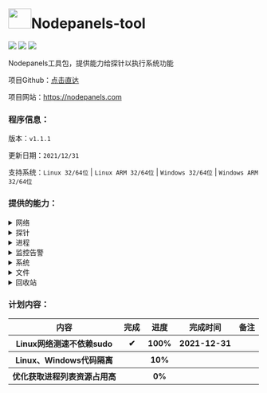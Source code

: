 # <img src="https://github.com/Aranxu/Nodepanels-tool/blob/master/favicon.ico" width = "46" height = "40" alt="" align=center/>Nodepanels-tool

<img src="https://img.shields.io/badge/Go-1.17-ff69b4"/> <img src="https://img.shields.io/badge/version-v1.1.0-orange"/> <img src="https://img.shields.io/badge/TG-@nodepanels-green?logo=telegram&style=plastic"/>

Nodepanels工具包，提供能力给探针以执行系统功能

项目Github：[点击直达](https://github.com/Aranxu/Nodepanels)

项目网站：https://nodepanels.com

### 程序信息：

版本：`v1.1.1`

更新日期：`2021/12/31`

支持系统：`Linux 32/64位` | `Linux ARM 32/64位` | `Windows 32/64位` | `Windows ARM 32/64位`

### 提供的能力：

<details>
  <summary>网络</summary>
  <br>
  <table>
        <tr>
            <th>功能</th>
            <th>完成</th>
            <th>进度</th>
            <th>平台</th>
            <th>备注</th>
        </tr>
        <tr>
            <th>ping测试</th>
            <th>✔</th>
            <th>100%</th>
            <th>linux | windows</th>
            <th></th>
        </tr>
         <tr>
            <th>网络测速</th>
            <th>✔</th>
            <th>100%</th>
            <th>linux | windows</th>
            <th></th>
        </tr>
    </table>
</details>

<details>
  <summary>探针</summary>
  <br>
  <table>
        <tr>
            <th>功能</th>
            <th>完成</th>
            <th>进度</th>
            <th>平台</th>
            <th>备注</th>
        </tr>
        <tr>
            <th>探针升级</th>
            <th>✔</th>
            <th>100%</th>
            <th>linux | windows</th>
            <th></th>
        </tr>
    </table>
</details>

<details>
  <summary>进程</summary>
  <br>
  <table>
        <tr>
            <th>功能</th>
            <th>完成</th>
            <th>进度</th>
            <th>平台</th>
            <th>备注</th>
        </tr>
        <tr>
            <th>进程列表</th>
            <th>✔</th>
            <th>100%</th>
            <th>linux | windows</th>
            <th></th>
        </tr>
         <tr>
            <th>进程信息</th>
            <th>✔</th>
            <th>100%</th>
            <th>linux | windows</th>
            <th></th>
        </tr>
    </table>
</details>

<details>
  <summary>监控告警</summary>
  <br>
  <table>
        <tr>
            <th>功能</th>
            <th>完成</th>
            <th>进度</th>
            <th>平台</th>
            <th>备注</th>
        </tr>
        <tr>
            <th>进程监控开关</th>
            <th>✔</th>
            <th>100%</th>
            <th>linux | windows</th>
            <th></th>
        </tr>
         <tr>
            <th>告警规则设置</th>
            <th>✔</th>
            <th>100%</th>
            <th>linux | windows</th>
            <th></th>
        </tr>
    </table>
</details>

<details>
  <summary>系统</summary>
  <br>
  <table>
        <tr>
            <th>功能</th>
            <th>完成</th>
            <th>进度</th>
            <th>平台</th>
            <th>备注</th>
        </tr>
        <tr>
            <th>获取/设置 主机名</th>
            <th>✔</th>
            <th>100%</th>
            <th>linux | windows</th>
            <th></th>
        </tr>
         <tr>
            <th>获取/设置/备份/还原 DNS</th>
            <th>✔</th>
            <th>100%</th>
            <th>linux</th>
            <th></th>
        </tr>
         <tr>
            <th>获取/设置/备份/还原 YUM</th>
            <th>✔</th>
            <th>100%</th>
            <th>linux</th>
            <th></th>
        </tr>
         <tr>
            <th>获取/设置 系统时间/时区</th>
            <th>✔</th>
            <th>100%</th>
            <th>linux</th>
            <th></th>
        </tr>
         <tr>
            <th>获取环境变量</th>
            <th>✔</th>
            <th>100%</th>
            <th>linux</th>
            <th></th>
        </tr>
         <tr>
            <th>获取系统启动项</th>
            <th>✔</th>
            <th>100%</th>
            <th>linux</th>
            <th></th>
        </tr>
         <tr>
            <th>获取系统服务项</th>
            <th>✔</th>
            <th>100%</th>
            <th>linux</th>
            <th></th>
        </tr>
    </table>
</details>

<details>
  <summary>文件</summary>
  <br>
  <table>
        <tr>
            <th>功能</th>
            <th>完成</th>
            <th>进度</th>
            <th>平台</th>
            <th>备注</th>
        </tr>
        <tr>
            <th>获取文件列表</th>
            <th>✔</th>
            <th>100%</th>
            <th>linux</th>
            <th></th>
        </tr>
         <tr>
            <th>新建文件/文件夹</th>
            <th>✔</th>
            <th>100%</th>
            <th>linux</th>
            <th></th>
        </tr>
         <tr>
            <th>获取文件属性</th>
            <th>✔</th>
            <th>100%</th>
            <th>linux</th>
            <th></th>
        </tr>
         <tr>
            <th>计算文件MD5/SHA1</th>
            <th>✔</th>
            <th>100%</th>
            <th>linux</th>
            <th></th>
        </tr>
         <tr>
            <th>获取/设置文件权限</th>
            <th>✔</th>
            <th>100%</th>
            <th>linux</th>
            <th></th>
        </tr>
         <tr>
            <th>删除文件/文件夹</th>
            <th>✔</th>
            <th>100%</th>
            <th>linux</th>
            <th></th>
        </tr>
         <tr>
            <th>重命名文件/文件夹</th>
            <th>✔</th>
            <th>100%</th>
            <th>linux</th>
            <th></th>
        </tr>
		<tr>
            <th>复制文件/文件夹</th>
            <th>✔</th>
            <th>100%</th>
            <th>linux</th>
            <th></th>
        </tr>
		<tr>
            <th>移动文件/文件夹</th>
            <th>✔</th>
            <th>100%</th>
            <th>linux</th>
            <th></th>
        </tr>
		<tr>
            <th>编辑文件</th>
            <th>✔</th>
            <th>100%</th>
            <th>linux</th>
            <th></th>
        </tr>
		<tr>
            <th>计算文件大小</th>
            <th>✔</th>
            <th>100%</th>
            <th>linux</th>
            <th></th>
        </tr>
		<tr>
            <th>文件上传</th>
            <th>✔</th>
            <th>100%</th>
            <th>linux</th>
            <th></th>
        </tr>
		<tr>
            <th>文件下载</th>
            <th>✔</th>
            <th>100%</th>
            <th>linux</th>
            <th></th>
        </tr>
    </table>
</details>

<details>
  <summary>回收站</summary>
  <br>
  <table>
        <tr>
            <th>功能</th>
            <th>完成</th>
            <th>进度</th>
            <th>平台</th>
            <th>备注</th>
        </tr>
        <tr>
            <th>文件移动至回收站</th>
            <th>✔</th>
            <th>100%</th>
            <th>linux</th>
            <th></th>
        </tr>
         <tr>
            <th>还原文件</th>
            <th>✔</th>
            <th>100%</th>
            <th>linux</th>
            <th></th>
        </tr>
         <tr>
            <th>删除回收站文件</th>
            <th>✔</th>
            <th>100%</th>
            <th>linux</th>
            <th></th>
        </tr>
    </table>
</details>

### 计划内容：

<table>
        <tr>
            <th>内容</th>
            <th>完成</th>
            <th>进度</th>
            <th>完成时间</th>
            <th>备注</th>
        </tr>
        <tr>
            <th>Linux网络测速不依赖sudo</th>
            <th>✔</th>
            <th>100%</th>
            <th>2021-12-31</th>
            <th></th>
        </tr>
         <tr>
            <th>Linux、Windows代码隔离</th>
            <th></th>
            <th>10%</th>
            <th></th>
            <th></th>
        </tr>
         <tr>
            <th>优化获取进程列表资源占用高</th>
            <th></th>
            <th>0%</th>
            <th></th>
            <th></th>
        </tr>
    </table>
